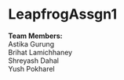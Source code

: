 # LeapfrogAssgn1

**Team Members:** <br>
Astika Gurung <br>
Brihat Lamichhaney <br>
Shreyash Dahal <br>
Yush Pokharel <br>
